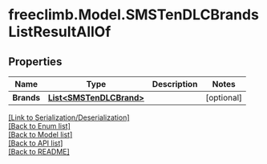 # freeclimb.Model.SMSTenDLCBrandsListResultAllOf


## Properties

Name | Type | Description | Notes
------------ | ------------- | ------------- | -------------
**Brands** | [**List&lt;SMSTenDLCBrand&gt;**](SMSTenDLCBrand.md) |  | [optional] 

[[Link to Serialization/Deserialization]](../README.md#documentation-for-serialization-deserialization)<br /> 
[[Back to Enum list]](../README.md#documentation-for-enums)<br /> 
[[Back to Model list]](../README.md#documentation-for-models)<br /> 
[[Back to API list]](../README.md#documentation-for-api-endpoints) <br /> 
[[Back to README]](../README.md) <br /> 
